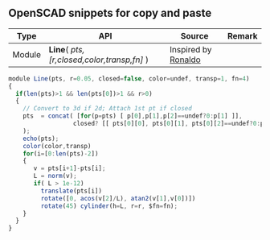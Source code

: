 ## OpenSCAD snippets for copy and paste ##


| Type | API | Source | Remark |
|------|-----|--------|--------|
|Module| **Line**( *pts, [r,closed,color,transp,fn]* ) | Inspired by [Ronaldo](http://forum.openscad.org/Can-you-sweep-a-object-with-fingers-tp19057p19330.html) | |

```javascript
module Line(pts, r=0.05, closed=false, color=undef, transp=1, fn=4)
{
  if(len(pts)>1 && len(pts[0])>1 && r>0) 
  { 
    // Convert to 3d if 2d; Attach 1st pt if closed
    pts  = concat( [for(p=pts) [ p[0],p[1],p[2]==undef?0:p[1] ]],  
                  closed? [[ pts[0][0], pts[0][1], pts[0][2]==undef?0:pts[0][2] ]] : []
    ); 
    echo(pts);
    color(color,transp)
    for(i=[0:len(pts)-2]) 
    { 
       v = pts[i+1]-pts[i]; 
       L = norm(v); 
       if( L > 1e-12) 
         translate(pts[i]) 
         rotate([0, acos(v[2]/L), atan2(v[1],v[0])]) 
         rotate(45) cylinder(h=L, r=r, $fn=fn); 
    } 
  } 
}        
```
